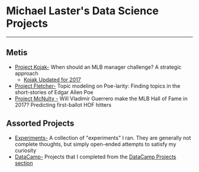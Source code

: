 # Michael Laster's Data Science Projects 
___
## Metis 

* [Project Kojak-](Kojak)  When should an MLB manager challenge? A strategic approach
  * [Kojak Updated for 2017](Kojak-Updated2017) 
* [Project Fletcher-](Fletcher) Topic modeling on Poe-larity: Finding topics in the short-stories of Edgar Allen Poe 
* [Project McNulty -](McNulty) Will Vladimir Guerrero make the MLB Hall of Fame in 2017? Predicting first-ballot HOF hitters

## Assorted Projects

* [Experiments-](experiments) A collection of "experiments" I ran. They are generally not complete thoughts, but simply open-ended attempts to satisfy my curiosity
* [DataCamp-](datacamp) Projects that I completed from the [DataCamp Projects section](https://www.datacamp.com/projects) 
